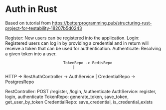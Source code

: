 # Auth in Rust

Based on tutorial from
https://betterprogramming.pub/structuring-rust-project-for-testability-18207b5d0243

Register: New users can be registered into the application.
Login: Registered users can log in by providing a credential and in return will receive a token that can be used for authentication.
Authenticate: Resolving a given token into a user.

                              TokenRepo -> RedisRepo
                                  |
HTTP -> RestAuthController -> AuthService
                                  |
                              CredentialRepo -> PostgresRepo

RestController: POST /register, /login, /authenticate
AuthService: register, login, authenticate
TokenRepo: generate_token, save_token, get_user_by_token
CredentialRepo: save_credential, is_credential_exists
